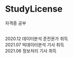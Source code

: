 # StudyLicense
자격증 공부</br></br>

2020.12 데이터분석 준전문가 취득</br>
2021.07 빅데이터분석 기사 취득</br>
2021.06 정보처리 기사 취득
